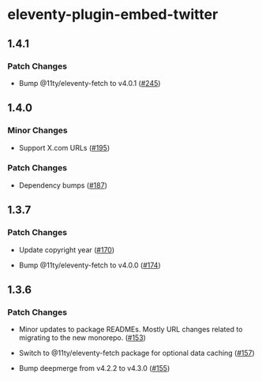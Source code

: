 # eleventy-plugin-embed-twitter

## 1.4.1

### Patch Changes

- Bump @11ty/eleventy-fetch to v4.0.1 ([#245](https://github.com/gfscott/eleventy-plugin-embed-everything/pull/245))

## 1.4.0

### Minor Changes

- Support X.com URLs ([#195](https://github.com/gfscott/eleventy-plugin-embed-everything/pull/195))

### Patch Changes

- Dependency bumps ([#187](https://github.com/gfscott/eleventy-plugin-embed-everything/pull/187))

## 1.3.7

### Patch Changes

- Update copyright year ([#170](https://github.com/gfscott/eleventy-plugin-embed-everything/pull/170))

- Bump @11ty/eleventy-fetch to v4.0.0 ([#174](https://github.com/gfscott/eleventy-plugin-embed-everything/pull/174))

## 1.3.6

### Patch Changes

- Minor updates to package READMEs. Mostly URL changes related to migrating to the new monorepo. ([#153](https://github.com/gfscott/eleventy-plugin-embed-everything/pull/153))

- Switch to @11ty/eleventy-fetch package for optional data caching ([#157](https://github.com/gfscott/eleventy-plugin-embed-everything/pull/157))

- Bump deepmerge from v4.2.2 to v4.3.0 ([#155](https://github.com/gfscott/eleventy-plugin-embed-everything/pull/155))
